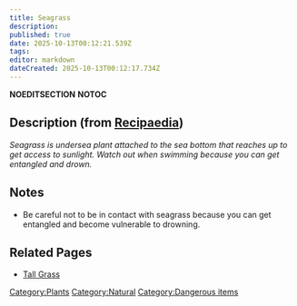 ```yaml
---
title: Seagrass
description: 
published: true
date: 2025-10-13T00:12:21.539Z
tags: 
editor: markdown
dateCreated: 2025-10-13T00:12:17.734Z
---
```


__NOEDITSECTION__ __NOTOC__

## Description (from [Recipaedia](Recipaedia "wikilink"))

*Seagrass is undersea plant attached to the sea bottom that reaches up
to get access to sunlight. Watch out when swimming because you can get
entangled and drown.*

## Notes

  - Be careful not to be in contact with seagrass because you can get
    entangled and become vulnerable to drowning.

## Related Pages

  - [Tall Grass](Tall_Grass "wikilink") 

[Category:Plants](Category:Plants "wikilink")
[Category:Natural](Category:Natural "wikilink") [Category:Dangerous
items](Category:Dangerous_items "wikilink")